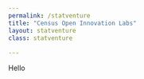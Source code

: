 ```yaml
---
permalink: /statventure
title: "Census Open Innovation Labs"
layout: statventure
class: statventure
  
---
```


Hello
